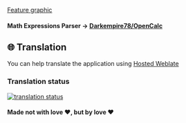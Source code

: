 [Feature graphic](metadata/playStore/image/feature-graphic-v1.png)






#### Math Expressions Parser -> [Darkempire78/OpenCalc](https://github.com/Darkempire78/OpenCalc)

## :globe_with_meridians: Translation
You can help translate the application using [Hosted Weblate](https://hosted.weblate.org/engage/calculator-you/)

### Translation status
[![translation status](https://hosted.weblate.org/widget/calculator-you/multi-auto.svg)](https://hosted.weblate.org/engage/calculator-you/)

#### Made not with love :heart:, but by love :heart:
